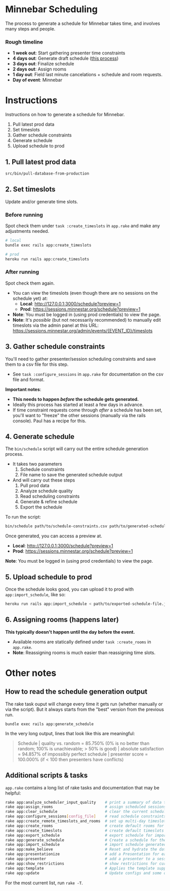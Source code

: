 # Minnebar Scheduling
The process to generate a schedule for Minnebar takes time, and involves many steps and people.

### Rough timeline
* **1 week out**: Start gathering presenter time constraints
* **4 days out**: Generate draft schedule ([this process](#instructions))
* **3 days out**: Finalize schedule
* **2 days out**: Assign rooms
* **1 day out**: Field last minute cancelations + schedule and room requests.
* **Day of event**: Minnebar

# Instructions
Instructions on how to generate a schedule for Minnebar.

1. Pull latest prod data
2. Set timeslots
3. Gather schedule constraints
4. Generate schedule
5. Upload schedule to prod

## 1. Pull latest prod data
```bash
src/bin/pull-database-from-production
```

## 2. Set timeslots
Update and/or generate time slots.

### Before running
Spot check them under `task :create_timeslots` in `app.rake` and make any adjustments needed.

```bash
# local
bundle exec rails app:create_timeslots

# prod
heroku run rails app:create_timeslots
```

### After running

Spot check them again.
* You can view the timeslots (even though there are no sessions on the schedule yet) at:
  * **Local**: http://127.0.0.1:3000/schedule?preview=1
  * **Prod**: https://sessions.minnestar.org/schedule?preview=1
* **Note**: You must be logged in (using prod credentials) to view the page.
* **Note**: It's _possible_ (but not necessarily recommended) to manually edit timeslots via the admin panel at this URL:
https://sessions.minnestar.org/admin/events/{EVENT_ID}/timeslots

## 3. Gather schedule constraints
You'll need to gather presenter/session scheduling constraints and save them to a csv file for this step.
* See `task :configure_sessions` in `app.rake` for documentation on the csv file and format.

**Important notes**:
* **This needs to happen _before_ the schedule gets generated.**
* Ideally this process has started at least a few days in advance.
* If time constraint requests come through _after_ a schedule has been set, you'll want to "freeze" the other sessions (manually via the rails console). Paul has a recipe for this.

## 4. Generate schedule
The `bin/schedule` script will carry out the entire schedule generation process.

* It takes two parameters
  1. Schedule constraints
  2. File name to save the generated schedule output
* And will carry out these steps
  1. Pull prod data
  2. Analyze schedule quality
  3. Read scheduling constraints
  4. Generate & refine schedule
  5. Export the schedule

To run the script:

```bash
bin/schedule path/to/schedule-constraints.csv path/to/generated-schedule-output.json
```

Once generated, you can access a preview at.
* **Local**: http://127.0.0.1:3000/schedule?preview=1
* **Prod**: https://sessions.minnestar.org/schedule?preview=1

**Note**: You must be logged in (using prod credentials) to view the page.

## 5. Upload schedule to prod
Once the schedule looks good, you can upload it to prod with `app:import_schedule`, like so:

```bash
heroku run rails app:import_schedule < path/to/exported-schedule-file.json
```

## 6. Assigning rooms (happens later)
**This typically doesn't happen until the day before the event.**

* Available rooms are statically defined under `task :create_rooms` in `app.rake`.
* **Note**: Reassigning rooms is much easier than reassigning time slots.

# Other notes

## How to read the schedule generation output
The rake task ouput will change every time it gets run (whether manually or via the script). But it always starts from the "best" version from the previous run.
```
bundle exec rails app:generate_schedule
```

In the very long output, lines that look like this are meaningful:

>  Schedule
  | quality vs. random = 85.750% (0% is no better than random; 100% is unachievable; > 50% is good)
  | absolute satisfaction = 94.857% of impossibly perfect schedule
  | presenter score = 100.000% (if < 100 then presenters have conflicts)

## Additional scripts & tasks
`app.rake` contains a long list of rake tasks and documentation that may be helpful:

```bash
rake app:analyze_scheduler_input_quality    # print a summary of data that will affect the quality of...
rake app:assign_rooms                       # assign scheduled sessions to rooms
rake app:clear_schedule                     # clear the current schedule (DANGER: Irreversible
rake app:configure_sessions[config_file]    # read schedule constraints and session deletions from a ...
rake app:create_remote_timeslots_and_rooms  # set up multi-day timeslots for a remote event
rake app:create_rooms                       # create default rooms for most recent event
rake app:create_timeslots                   # create default timeslots for the most recent event
rake app:export_schedule                    # export schedule for import to another node (for running...
rake app:generate_schedule                  # Create a schedule for the current event
rake app:import_schedule                    # import schedule generated by app:export_schedule
rake app:make_believe                       # Reset and hydrate the database with dummy data
rake app:presentationize                    # add a Presentation for each Session with the session ow...
rake app:presenter                          # add a presenter to a session
rake app:show_restrictions                  # show restrictions for current event
rake app:template                           # Applies the template supplied by LOCATION=(/path/to/tem...
rake app:update                             # Update configs and some other initially generated files...
```

For the most current list, run `rake -T`.